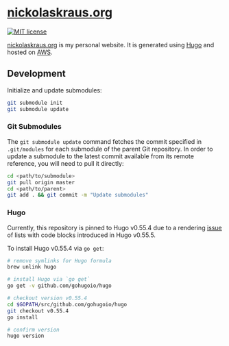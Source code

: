 # [nickolaskraus.org](https://nickolaskraus.org/)

[![MIT license](https://img.shields.io/badge/License-MIT-blue.svg)](https://github.com/NickolasHKraus/nickolaskraus-org/blob/master/LICENSE)

[nickolaskraus.org](https://nickolaskraus.org/) is my personal website. It is generated using [Hugo](https://gohugo.io/) and hosted on [AWS](https://aws.amazon.com/).

## Development

Initialize and update submodules:

```bash
git submodule init
git submodule update
```

### Git Submodules

The `git submodule update` command fetches the commit specified in `.git/modules` for each submodule of the parent Git repository. In order to update a submodule to the latest commit available from its remote reference, you will need to pull it directly:

```bash
cd <path/to/submodule>
git pull origin master
cd <path/to/parent>
git add . && git commit -m "Update submodules"
```

### Hugo

Currently, this repository is pinned to Hugo v0.55.4 due to a rendering [issue](https://github.com/gohugoio/hugo/issues/6040) of lists with code blocks introduced in Hugo v0.55.5.

To install Hugo v0.55.4 via `go get`:

```bash
# remove symlinks for Hugo formula
brew unlink hugo

# install Hugo via `go get`
go get -v github.com/gohugoio/hugo

# checkout version v0.55.4
cd $GOPATH/src/github.com/gohugoio/hugo
git checkout v0.55.4
go install

# confirm version
hugo version
```

